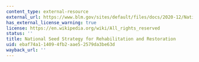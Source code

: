 ```yaml
---
content_type: external-resource
external_url: https://www.blm.gov/sites/default/files/docs/2020-12/NationalSeedStrategy_2015-2020.pdf
has_external_license_warning: true
license: https://en.wikipedia.org/wiki/All_rights_reserved
status: ''
title: National Seed Strategy for Rehabilitation and Restoration
uid: ebaf74a1-1409-4fb2-aae5-2579da3be63d
wayback_url: ''
---
```

